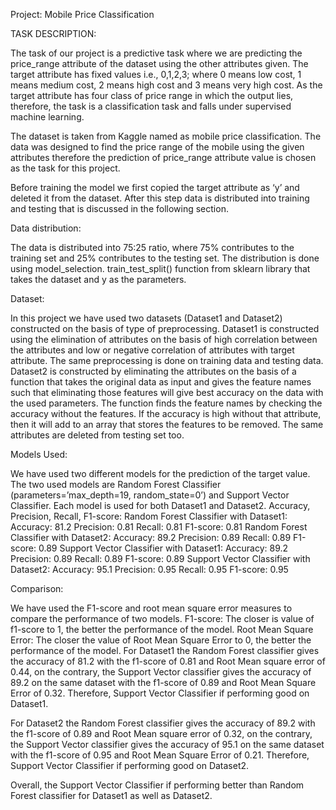Project: Mobile Price Classification

TASK DESCRIPTION:

The task of our project is a predictive task where we are predicting the price_range attribute of the dataset using the other attributes given. The target attribute has fixed values i.e., 0,1,2,3; where 0 means low cost, 1 means medium cost, 2 means high cost and 3 means very high cost. As the target attribute has four class of price range in which the output lies, therefore, the task is a classification task and falls under supervised machine learning.

The dataset is taken from Kaggle named as mobile price classification. The data was designed to find the price range of the mobile using the given attributes therefore the prediction of price_range attribute value is chosen as the task for this project.

Before training the model we first copied the target attribute as ‘y’ and deleted it from the dataset. After this step data is distributed into training and testing that is discussed in the following section.

Data distribution:

The data is distributed into 75:25 ratio, where 75% contributes to the training set and 25% contributes to the testing set. The distribution is done using model_selection. train_test_split() function from sklearn library that takes the dataset and y as the parameters.

Dataset:

In this project we have used two datasets (Dataset1 and Dataset2) constructed on the basis of type of preprocessing. Dataset1 is constructed using the elimination of attributes on the basis of high correlation between the attributes and low or negative correlation of attributes with target attribute. The same preprocessing is done on training data and testing data.
Dataset2 is constructed by eliminating the attributes on the basis of a function that takes the original data as input and gives the feature names such that eliminating those features will give best accuracy on the data with the used parameters. The function finds the feature names by checking the accuracy without the features. If the accuracy is high without that attribute, then it will add to an array that stores the features to be removed. The same attributes are deleted from testing set too.

Models Used:

We have used two different models for the prediction of the target value. The two used models are Random Forest Classifier (parameters=’max_depth=19, random_state=0’) and Support Vector Classifier. Each model is used for both Dataset1 and Dataset2.
Accuracy, Precision, Recall, F1-score:
Random Forest Classifier with Dataset1:
Accuracy: 81.2
Precision: 0.81
Recall: 0.81
F1-score: 0.81
Random Forest Classifier with Dataset2:
Accuracy: 89.2
Precision: 0.89
Recall: 0.89
F1-score: 0.89
Support Vector Classifier with Dataset1:
Accuracy: 89.2
Precision: 0.89
Recall: 0.89
F1-score: 0.89
Support Vector Classifier with Dataset2:
Accuracy: 95.1
Precision: 0.95
Recall: 0.95
F1-score: 0.95

Comparison:

We have used the F1-score and root mean square error measures to compare the performance of two models.
F1-score: The closer is value of f1-score to 1, the better the performance of the model.
Root Mean Square Error: The closer the value of Root Mean Square Error to 0, the better the performance of the model.
For Dataset1 the Random Forest classifier gives the accuracy of 81.2 with the f1-score of 0.81 and Root Mean square error of 0.44, on the contrary, the Support Vector classifier gives the accuracy of 89.2 on the same dataset with the f1-score of 0.89 and Root Mean Square Error of 0.32. Therefore, Support Vector Classifier if performing good on Dataset1.

For Dataset2 the Random Forest classifier gives the accuracy of 89.2 with the f1-score of 0.89 and Root Mean square error of 0.32, on the contrary, the Support Vector classifier gives the accuracy of 95.1 on the same dataset with the f1-score of 0.95 and Root Mean Square Error of 0.21. Therefore, Support Vector Classifier if performing good on Dataset2.

Overall, the Support Vector Classifier if performing better than Random Forest classifier for Dataset1 as well as Dataset2.
